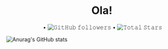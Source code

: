 <h1 align="center">Ola!</h1>

<p align="center">
  <img src="https://komarev.com/ghpvc/?username=mj4w&label=Profile%20views&color=0e75b6&style=flat" alt="" /> •  
  <img alt="𝙶𝚒𝚝𝙷𝚞𝚋 𝚏𝚘𝚕𝚕𝚘𝚠𝚎𝚛𝚜" src="https://img.shields.io/github/followers/mj4w?label=Followers&style=social"> •
  <img src="https://img.shields.io/github/stars/mj4w?label=Stars" alt="𝚃𝚘𝚝𝚊𝚕 𝚂𝚝𝚊𝚛𝚜"> 
  
</p>

![Anurag's GitHub stats](https://github-readme-stats.vercel.app/api?username=mj4w&show_icons=true&theme=transparent)
